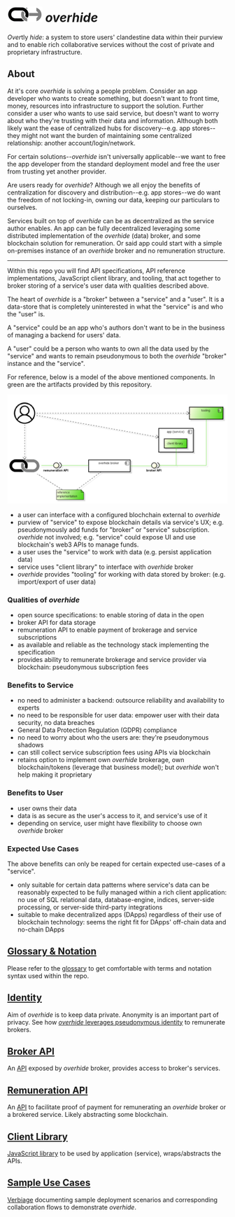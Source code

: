 # ![](docs/logo-sm.png) *overhide*  

*Over*tly *hide*: a system to store users' clandestine data within their purview and to enable rich collaborative services without the cost of private and proprietary infrastructure.

## About

At it's core *overhide* is solving a people problem.  Consider an app developer who wants to create something, but doesn't want to front time, money, resources into infrastructure to support the solution.  Further consider a user who wants to use said service, but doesn't want to worry about who they're trusting with their data and information.  Although both likely want the ease of centralized hubs for discovery--e.g. app stores--they might not want the burden of maintaining some centralized relationship: another account/login/network.

For certain solutions--*overhide* isn't universally applicable--we want to free the app developer from the standard deployment model and free the user from trusting yet another provider.

Are users ready for *overhide*?  Although we all enjoy the benefits of centralization for discovery and distribution--e.g. app stores--we do want the freedom of not locking-in, owning our data, keeping our particulars to ourselves.  

Services built on top of *overhide* can be as decentralized as the service author enables.  An app can be fully decentralized leveraging some distributed implementation of the *overhide* (data) broker, and some blockchain solution for remuneration.  Or said app could start with a simple on-premises instance of an *overhide* broker and no remuneration structure.

---

Within this repo you will find API specifications, API reference implementations, JavaScript client library, and tooling, that act together to broker storing of a service's user data with qualities described above.

The heart of *overhide* is a "broker" between a "service" and a "user".  It is a data-store that is completely uninterested in what the "service" is and who the "user" is.

A "service" could be an app who's authors don't want to be in the business of managing a backend for users' data.

A "user" could be a person who wants to own all the data used by the "service" and wants to remain pseudonymous to both the *overhide* "broker" instance and the "service".

For reference, below is a model of the above mentioned components.  In green are the artifacts provided by this repository.

![components](docs/provided.png)

* a user can interface with a configured blochchain external to *overhide*
* purview of "service" to expose blockchain details via service's UX; e.g. pseudonymously add funds for "broker" or "service" subscription.  *overhide* not involved; e.g. "service" could expose UI and use blockchain's web3 APIs to manage funds.
* a user uses the "service" to work with data (e.g. persist application data)
* service uses "client library" to interface with *overhide* broker
* *overhide* provides "tooling" for working with data stored by broker: (e.g. import/export of user data)

### Qualities of *overhide*

* open source specifications: to enable storing of data in the open
 * broker API for data storage
 * remuneration API to enable payment of brokerage and service subscriptions
* as available and reliable as the technology stack implementing the specification
* provides ability to remunerate brokerage and service provider via blockchain: pseudonymous subscription fees

### Benefits to Service

* no need to administer a backend: outsource reliability and availability to experts
* no need to be responsible for user data: empower user with their data security, no data breaches
* General Data Protection Regulation (GDPR) compliance
* no need to worry about who the users are: they're pseudonymous shadows
* can still collect service subscription fees using APIs via blockchain
* retains option to implement own *overhide* brokerage, own blockchain/tokens (leverage that business model); but *overhide* won't help making it proprietary

### Benefits to User

* user owns their data
* data is as secure as the user's access to it, and service's use of it
* depending on service, user might have flexibility to choose own *overhide* broker

### Expected Use Cases

The above benefits can only be reaped for certain expected use-cases of a "service".

* only suitable for certain data patterns where service's data can be reasonably expected to be fully managed within a rich client application: no use of SQL relational data, database-engine, indices, server-side processing, or server-side third-party integrations
* suitable to make decentralized apps (DApps) regardless of their use of blockchain technology: seems the right fit for DApps' off-chain data and no-chain DApps

## [Glossary & Notation](docs/glossary.md)

Please refer to the [glossary](docs/glossary.md) to get comfortable with terms and notation syntax used within the repo.

## [Identity](docs/identity.md)

Aim of *overhide* is to keep data private.  Anonymity is an important part of privacy.  See how [*overhide* leverages pseudonymous identity](docs/identity.md) to remunerate brokers.

## [Broker API](docs/broker-api/index.md)

An [API](docs/broker-api/index.md) exposed by *overhide* broker, provides access to broker's services.

## [Remuneration API](docs/remuneration-api/index.md)

An [API](docs/remuneration-api/index.md) to facilitate proof of payment for remunerating an *overhide* broker or a brokered service.  Likely abstracting some blockchain.

## [Client Library](docs/client-lib/index.md)

[JavaScript library](docs/client-lib/index.md) to be used by application (service), wraps/abstracts the APIs.

## [Sample Use Cases](docs/use-cases/index.md)

[Verbiage](docs/use-cases/index.md) documenting sample deployment scenarios and corresponding collaboration flows to demonstrate *overhide*.
